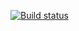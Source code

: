 [![Build status](https://ci.appveyor.com/api/projects/status/m80r724v08kfl4oh?svg=true)](https://ci.appveyor.com/project/helenkhim/apipart3)